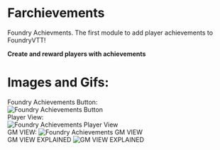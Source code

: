 # Farchievements
Foundry Achievments. The first module to add player achievements to FoundryVTT!

<b>Create and reward players with achievements</b>
<h1>Images and Gifs:</h1>
<div>
Foundry Achievements Button:<br>
<img src="https://i.imgur.com/bWEobgB.png" title="Foundry Achievements Button"></img>
</div>
<div>
Player View:<br>
<img src="https://i.imgur.com/gDg6gNv.gif" title="Foundry Achievements Player View"></img></br>
</div>
<div>
GM VIEW:                                      
<img src="https://i.imgur.com/ILS3qfQ.png" title="Foundry Achievements GM VIEW"></img></br>
</div>
<div>
GM VIEW EXPLAINED
<img src="https://i.imgur.com/97odi5O.png" title="GM VIEW EXPLAINED"></img></br>
</div>
